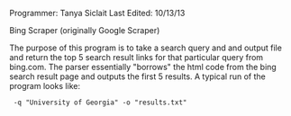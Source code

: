 Programmer: Tanya Siclait
Last Edited: 10/13/13

Bing Scraper (originally Google Scraper)

The purpose of this program is to take a search query and
and output file and return the top 5 search result links 
for that particular query from bing.com. The parser
essentially "borrows" the html code from the bing search
result page and outputs the first 5 results. A typical run
of the program looks like:
 
     -q "University of Georgia" -o "results.txt"

